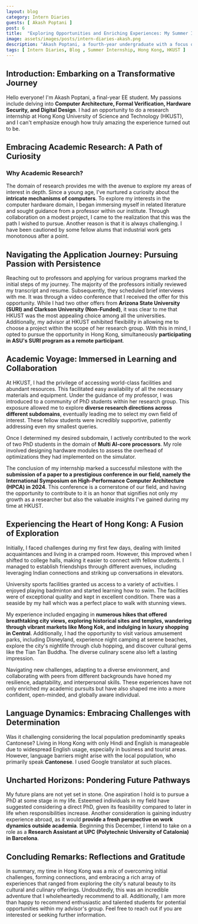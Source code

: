 ```yaml
---
layout: blog
category: Intern Diaries
guests: [ Akash Poptani ]
post: 6
title:  "Exploring Opportunities and Enriching Experiences: My Summer Internship Journey in Hong Kong"
image: assets/images/posts/intern-diaries-akash.png
description: "Akash Poptani, a fourth-year undergraduate with a focus on Electrical Engineering, graciously unfolds his enriching experience during a summer internship at Hong Kong University of Science and Technology (HKUST) in Hong Kong. Throughout his internship, Akash was deeply engrossed in the area of Computer Architecture. His primary focus was directed towards crafting a specialized prefetcher architecture tailored for multi-AI core setups."
tags: [ Intern Diaries, Blog , Summer Internship, Hong Kong, HKUST ]
--- 
```


## Introduction: Embarking on a Transformative Journey

Hello everyone! I'm Akash Poptani, a final-year EE student. My passions include delving into **Computer Architecture, Formal Verification, Hardware Security, and Digital Design**. I had an opportunity to do a research internship at Hong Kong University of Science and Technology (HKUST), and I can't emphasize enough how truly amazing the experience turned out to be.

## Embracing Academic Research: A Path of Curiosity

### Why Academic Research?
The domain of research provides me with the avenue to explore my areas of interest in depth. Since a young age, I’ve nurtured a curiosity about the **intricate mechanisms of computers**. To explore my interests in the computer hardware domain, I began immersing myself in related literature and sought guidance from a professor within our institute. Through collaboration on a modest project, I came to the realization that this was the path I wished to pursue. Another reason is that it is always challenging.  I have been cautioned by some fellow alums that industrial work gets monotonous after a point.

## Navigating the Application Journey: Pursuing Passion with Persistence

Reaching out to professors and applying for various programs marked the initial steps of my journey. The majority of the professors initially reviewed my transcript and resume. Subsequently, they scheduled brief interviews with me. It was through a video conference that I received the offer for this opportunity. While I had two other offers from **Arizona State University (SURI) and Clarkson University (Non-Funded)**, it was clear to me that HKUST was the most appealing choice among all the universities. Additionally, my advisor at HKUST exhibited flexibility in allowing me to choose a project within the scope of her research group. With this in mind, I opted to pursue the opportunity in Hong Kong, simultaneously **participating in ASU's SURI program as a remote participant**.

## Academic Voyage: Immersed in Learning and Collaboration

At HKUST, I had the privilege of accessing world-class facilities and abundant resources. This facilitated easy availability of all the necessary materials and equipment. Under the guidance of my professor, I was introduced to a community of PhD students within her research group. This exposure allowed me to explore **diverse research directions across different subdomains**, eventually leading me to select my own field of interest. These fellow students were incredibly supportive, patiently addressing even my smallest queries.

Once I determined my desired subdomain, I actively contributed to the work of two PhD students in the domain of **Multi AI-core processors**. My role involved designing hardware modules to assess the overhead of optimizations they had implemented on the simulator. 

The conclusion of my internship marked a successful milestone with the **submission of a paper to a prestigious conference in our field, namely the International Symposium on High-Performance Computer Architecture (HPCA) in 2024**. This conference is a cornerstone of our field, and having the opportunity to contribute to it is an honor that signifies not only my growth as a researcher but also the valuable insights I've gained during my time at HKUST.

## Experiencing the Heart of Hong Kong: A Fusion of Exploration

Initially, I faced challenges during my first few days, dealing with limited acquaintances and living in a cramped room. However, this improved when I shifted to college halls, making it easier to connect with fellow students. I managed to establish friendships through different avenues, including leveraging Indian connections and striking up conversations in elevators.

University sports facilities granted us access to a variety of activities. I enjoyed playing badminton and started learning how to swim. The facilities were of exceptional quality and kept in excellent condition. There was a seaside by my hall which was a perfect place to walk with stunning views.

My experience included engaging in **numerous hikes that offered breathtaking city views, exploring historical sites and temples, wandering through vibrant markets like Mong Kok, and indulging in luxury shopping in Central**. Additionally, I had the opportunity to visit various amusement parks, including Disneyland, experience night camping at serene beaches, explore the city's nightlife through club hopping, and discover cultural gems like the Tian Tan Buddha. The diverse culinary scene also left a lasting impression.

Navigating new challenges, adapting to a diverse environment, and collaborating with peers from different backgrounds have honed my resilience, adaptability, and interpersonal skills. These experiences have not only enriched my academic pursuits but have also shaped me into a more confident, open-minded, and globally aware individual.

## Language Dynamics: Embracing Challenges with Determination

Was it challenging considering the local population predominantly speaks Cantonese? 
Living in Hong Kong with only Hindi and English is manageable due to widespread English usage, especially in business and tourist areas. However, language barriers might arise with the local population, who primarily speak **Cantonese**. I used Google translator at such places.

## Uncharted Horizons: Pondering Future Pathways

My future plans are not yet set in stone. One aspiration I hold is to pursue a PhD at some stage in my life. Esteemed individuals in my field have suggested considering a direct PhD, given its feasibility compared to later in life when responsibilities increase. Another consideration is gaining industry experience abroad, as it would **provide a fresh perspective on work dynamics outside academia**. Beginning this December, I intend to take on a role as a **Research Assistant at UPC (Polytechnic University of Catalonia) in Barcelona**.

## Concluding Remarks: Reflections and Gratitude

In summary, my time in Hong Kong was a mix of overcoming initial challenges, forming connections, and embracing a rich array of experiences that ranged from exploring the city's natural beauty to its cultural and culinary offerings.  Undoubtedly, this was an incredible adventure that I wholeheartedly recommend to all. Additionally, I am more than happy to recommend enthusiastic and talented students for potential opportunities within my advisor's group. Feel free to reach out if you are interested or seeking further information.

